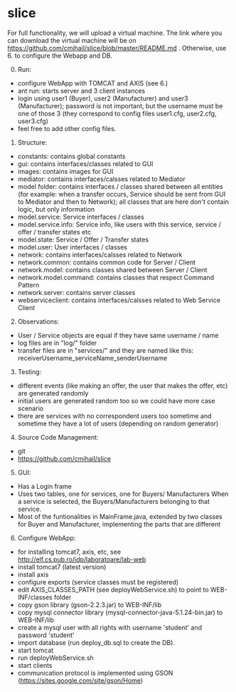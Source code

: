 slice
=====

For full functionality, we will upload a virtual machine. The link where you can download
the virtual machine will be on https://github.com/cmihail/slice/blob/master/README.md .
Otherwise, use 6. to configure the Webapp and DB.

0. Run:
  - configure WebApp with TOMCAT and AXIS (see 6.)
  - ant run: starts server and 3 client instances
  - login using user1 (Buyer), user2 (Manufacturer) and user3 (Manufacturer);
    password is not important, but the username must be one of those 3 (they correspond to config files user1.cfg, user2.cfg, user3.cfg)
  - feel free to add other config files.

1. Structure:
  - constants: contains global constants
  - gui: contains interfaces/classes related to GUI
  - images: contains images for GUI
  - mediator: contains interfaces/calsses related to Mediator
  - model folder: contains interfaces / classes shared between all entities
  (for example: when a transfer occurs, Service should be sent from GUI
  to Mediator and then to Network); all classes that are here don't
  contain logic, but only information
  - model.service: Service interfaces / classes
  - model.service.info: Service info, like users with this service,
    service / offer / transfer states etc
  - model.state: Service / Offer / Transfer states
  - model.user: User interfaces / classes
  - network: contains interfaces/calsses related to Network
  - network.common: contains common code for Server / Client
  - network.model: contains classes shared between Server / Client
  - network.model.command: contains classes that respect Command Pattern
  - network.server: contains server classes
  - webserviceclient: contains interfaces/calsses related to Web
    Service Client

2. Observations:
  - User / Service objects are equal if they have same username / name
  - log files are in "log/" folder
  - transfer files are in "services/" and they are named like this:
    receiverUsername_serviceName_senderUsername

3. Testing:
  - different events (like making an offer, the user that makes the
    offer, etc) are generated randomly
  - initial users are generated random too so we could have more case
    scenario
  - there are services with no correspondent users too sometime and
    sometime they have a lot of users (depending on random generator)

4. Source Code Management:
  - git
  - https://github.com/cmihail/slice

5. GUI:
  - Has a Login frame
  - Uses two tables, one for services, one for Buyers/ Manufacturers
    When a service is selected, the Buyers/Manufacturers belonging to that service.
  - Most of the funtionalities in MainFrame.java, extended by two classes for Buyer
    and Manufacturer, implementing the parts that are different

6. Configure WebApp:
  - for installing tomcat7, axis, etc, see http://elf.cs.pub.ro/idp/laboratoare/lab-web
  - install tomcat7 (latest version)
  - install axis
  - configure exports (service classes must be registered)
  - edit AXIS_CLASSES_PATH (see deployWebService.sh) to point to WEB-INF/classes folder
  - copy gson library (gson-2.2.3.jar) to WEB-INF/lib
  - copy mysql connector library (mysql-connector-java-5.1.24-bin.jar) to WEB-INF/lib
  - create a mysql user with all rights with username 'student' and password 'student'
  - import database (run deploy_db.sql to create the DB).
  - start tomcat
  - run deployWebService.sh
  - start clients
  - communication protocol is implemented using GSON (https://sites.google.com/site/gson/Home)


